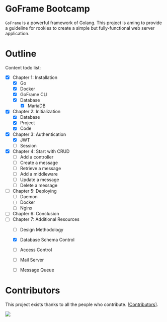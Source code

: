 # GoFrame Bootcamp

`GoFrame` is a powerful framework of Golang. This project is aming to provide a guideline for rookies to create a simple but fully-functional web server application.

# Outline

Content todo list:
- [x] Chapter 1: Installation
    - [x] Go
    - [x] Docker
    - [x] GoFrame CLI
    - [x] Database
        - [x] MariaDB
- [x] Chapter 2: Initialization
    - [x] Database
    - [x] Project
    - [x] Code
- [x] Chapter 3: Authentication
    - [x] JWT
    - [ ] Session
- [x] Chapter 4: Start with CRUD
    - [ ] Add a controller
    - [ ] Create a message
    - [ ] Retrieve a message
    - [ ] Add a middleware
    - [ ] Update a message
    - [ ] Delete a message
- [ ] Chapter 5: Deploying
    - [ ] Daemon
    - [ ] Docker
    - [ ] Nginx
- [ ] Chapter 6: Conclusion
- [ ] Chapter 7: Additional Resources
    - [ ] Design Methodology
    - [x] Database Schema Control
    - [ ] Access Control
    - [ ] Mail Server
    - [ ] Message Queue


# Contributors

This project exists thanks to all the people who contribute. [[Contributors](https://github.com/UncleChair/GoFrameBootcamp/graphs/contributors)].

<a href="https://github.com/UncleChair/GoFrameBootcamp/graphs/contributors"><img src="https://contributors-img.web.app/image?repo=UncleChair/GoFrameBootcamp" /></a>


